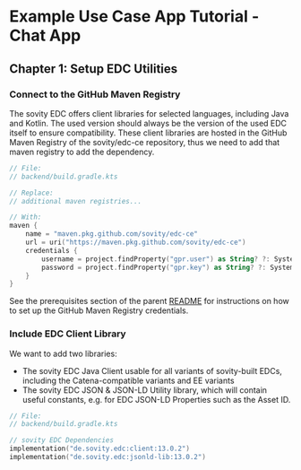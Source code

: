 # Example Use Case App Tutorial - Chat App

## Chapter 1: Setup EDC Utilities

### Connect to the GitHub Maven Registry

The sovity EDC offers client libraries for selected languages, including Java and Kotlin. The used version should always be the version of the used EDC itself to ensure compatibility. These client libraries are hosted in the GitHub Maven Registry of the sovity/edc-ce repository, thus we need to add that maven registry to add the dependency.

```kotlin
// File:
// backend/build.gradle.kts

// Replace:
// additional maven registries...

// With:
maven {
    name = "maven.pkg.github.com/sovity/edc-ce"
    url = uri("https://maven.pkg.github.com/sovity/edc-ce")
    credentials {
        username = project.findProperty("gpr.user") as String? ?: System.getenv("GPR_USER")
        password = project.findProperty("gpr.key") as String? ?: System.getenv("GPR_KEY")
    }
}
```

See the prerequisites section of the parent [README](../README.md) for instructions on how to set up the GitHub Maven Registry credentials.

### Include EDC Client Library

We want to add two libraries:

- The sovity EDC Java Client usable for all variants of sovity-built EDCs, including the Catena-compatible variants and EE variants
- The sovity EDC JSON & JSON-LD Utility library, which will contain useful constants, e.g. for EDC JSON-LD Properties such as the Asset ID.

```kotlin
// File:
// backend/build.gradle.kts

// sovity EDC Dependencies
implementation("de.sovity.edc:client:13.0.2")
implementation("de.sovity.edc:jsonld-lib:13.0.2")
```
